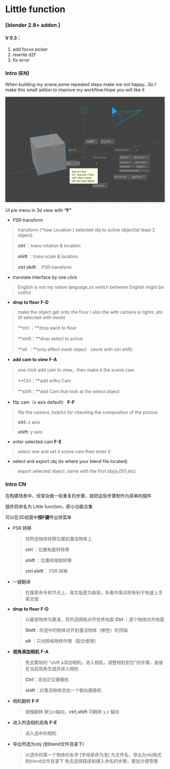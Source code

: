 # Little function 

### [blender 2.8+ addon ]

#### V 0.3：

1. add focus picker
2. rewrite d2f
3. fix error

### Intro (EN)

When building my scene,some repeated steps make me not happy…So I make this small addon to improve my workflow.Hope you will like it

![image-20200710225604473](image/image-20200710225604473.png)



UI pie menu in 3d view with **“F”**

+ PSR transform

> transform (*now Location ) selected obj to active object(at least 2 object)
>
> **ctrl** ：trans rotation & location
>
> **shift** ：trans scale & location
>
> **ctrl shift**： PSR transform

+ translate interface by one click

> English is not my native language,so switch between English might be useful

+ **drop to floor**  **F-D**

> make the object get onto the floor ! also the with camera or lights ,etc (if selected with mesh)
>
> **ctrl ：**drop each to floor
>
> **shift：**drop select to active
>
> **alt ：**only effect mesh object （work with ctrl shift）

+ **add cam to view**  **F-A**

> one click add cam to view，then make it the scene cam
>
> **Ctrl：**add ortho Cam 
>
> **shift：**add Cam that look at the select object

+ filp cam（x axis default）  **F-F**

> flip the camera ,helpful for checking the composition of the picture
>
> **ctrl:** z  axis
>
> **shift:** y axis

+ enter selected cam **F-E**

> select one and set it scene cam then enter it

+ select and export obj (to where your blend file located)

> export selected object ,name with the first obj(a,001,etc)



### Intro CN

在构建场景中，经常会做一些重复的步骤，就把这些步骤制作为简单的插件

插件将命名为 Little function，即小功能合集

可以在3D视窗中**按F键**呼出饼菜单

+ PSR 转移

    > 将所选物体转移位置到激活物体上
    >
    > **ctrl** ：位置和旋转转移
    >
    > **shift** ：位置和缩放转移
    >
    > **ctrl shift**： PSR 转移

+ 一键翻译

    > 在搜索命令和节点上，英文版更为直观，多看中英对照有利于快速上手英文版

+ **drop to floor**  **F-D**

    > 以最低物体为基准，将所选网格对齐世界地面
    > **Ctrl** ：逐个物体对齐地面
    >
    > **Shift** : 将选中的物体对齐到激活物体（橙色）的顶端
    >
    > **alt** ：只对网格物体作用（配合使用）

+ **视角添加相机**   **F-A**

    > 免去繁琐的 "shift a添加相机，进入相机，调整相机到位"的步骤，直接在当前视角生成并进入相机
    >
    > **Ctrl**：添加正交摄像机 
    >
    > **shift**：对激活物体添加一个朝向摄像机

+ 相机翻转  **F-F**

    > 镜像翻转 默认x轴向，**ctrl,shift** 可翻转 y,z 轴向

+ 进入所选相机视角 **F-E**

    > 进入选中的相机

+ 导出所选为obj (到blend文件目录下)

    > 以选中的第一个物体的名字 [字母排序为准] 为文件名，导出为obj格式到blend文件目录下
    > 免去选择路径和键入命名的步骤，更加方便管理